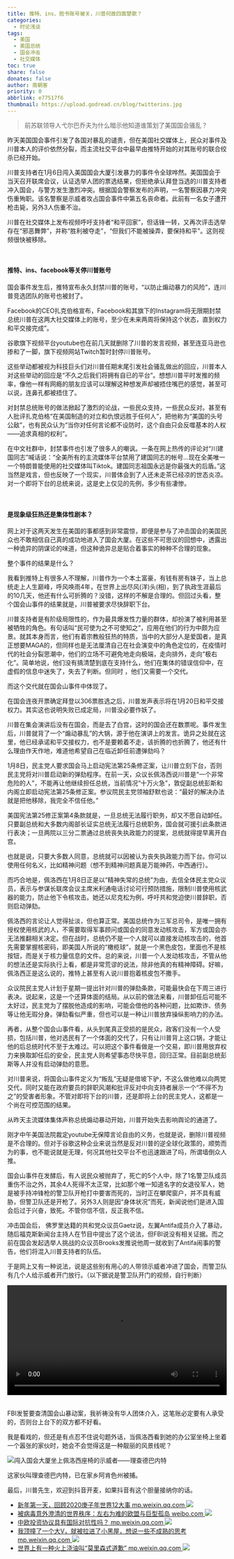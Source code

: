 ```yaml
---
title: 推特、ins、脸书账号被关，川普何故四面楚歌？
categories:
  - 时论浅谈
tags:
  - 美国
  - 美国总统
  - 国会冲击
  - 社交媒体
toc: true
share: false
donates: false
author: 南朝客
priority: 0
abbrlink: e77517f6
thumbnail: https://upload.godread.cn/blog/twitterins.jpg
---
```


> 前苏联领导人弋尔巴乔夫为什么暗示他知道谁策划了美国国会骚乱？

<!-- more -->

昨天美国国会事件引发了各国对暴乱的谴责，但在美国社交媒体上，民众对事件及川普本人的评价依然分裂，而主流社交平台中最早由推特开始的对其账号的联合绞杀已经开始。



川普支持者在1月6日闯入美国国会大厦引发暴力的事件令全球哗然。美国国会于当天召开联席会议，认证选举人团的票选结果，但拒绝承认拜登当选的川普支持者冲入国会，与警方发生激烈冲突。根据国会警察发布的声明，一名警察因暴力冲突伤重殉职。该名警察是示威者攻占国会事件中第五名丧命者。此前有一名女子遭开枪击毙，另外3人伤重不治。



川普在社交媒体上发布视频呼吁支持者“和平回家”，但话锋一转，又再次评击选举存在“邪恶舞弊”，并称“胜利被夺走”，“但我们不能被操弄，要保持和平”。这则视频很快被移除。

<br>

#### **推特、ins、facebook等关停川普账号**

国会事件发生后，推特宣布永久封禁川普的账号，“以防止煽动暴力的风险”，连川普竞选团队的账号也被封了。



Facebook的CEO扎克伯格宣布，Facebook和其旗下的Instagram将无限期封禁总统川普在这两大社交媒体上的账号，至少在未来两周将保持这个状态，直到权力和平交接完成”。



谷歌旗下视频平台youtube也在前几天就删除了川普的发言视频，甚至连亚马逊也掺和了一脚，旗下视频网站Twitch暂时封停川普账号。



这些举动都被视为科技巨头们对川普任期末尾引发社会骚乱做出的回应，川普本人对这些举动的回应是“不久之后我们将拥有自已的平台”。想想川普平时发推的频率，像他一样有网瘾的朋友应该可以理解这种想发声却被捂住嘴巴的感觉，甚至可以说，连鼻孔都被捂住了。



对封禁总统账号的做法掀起了激烈的论战，一些民众支持，一些民众反对。甚至有人批评扎克伯格“在美国制造的对立和仇恨远胜于任何人”，把他称为“美国的头号公敌”，也有民众认为“当你对任何言论都不设防时，这个自由只会反噬基本的人权——追求真相的权利”。



在中文社群中，封禁事件也引发了很多人的嘲讽。一条在网上热传的评论对“川建国同志”喊话说：“全美所有的主流媒体平台禁用了建国同志的帐号…现在全美唯一一个特朗普能使用的社交媒体叫Tiktok。建国同志祖国永远是你最强大的后盾。”这当然是戏言，但也反映了一个现实，川普体会到了人还未走茶已经凉的世态炎凉。对一个即将下台的总统来说，这是史上仅见的先例，多少有些凄惨。

<br>

#### **是现象级狂热还是集体性剧本？**

网上对于这两天发生在美国的事都感到非常震惊，即便是参与了冲击国会的美国民众也不敢相信自己真的成功地进入了国会大厦。在这些不可思议的回想中，透露出一种诡异的阴谋论的味道，但这种诡异总是贴合着事实的种种不合理的现象。



整个事件的结果是什么？



我看到推特上有很多人不理解，川普作为一个本土富豪，有钱有房有妹子，当上总统走上人生巅峰，呼风唤雨4年，在世界上出尽风(洋)头(相)，到了执政生涯最后的10几天，他还有什么可折腾的？没错，这样的不解是合理的。但回过头看，整个国会山事件的结果就是，川普被要求尽快辞职下台。



川普支持者是有阶级局限性的，作为最具爆发性力量的群体，却扮演了被利用甚至被牺牲的角色。有句话叫“民可使为之不可使知之”，应用在他们的行为中颇为应景。就其本身而言，他们有着宗教般狂热的特质，当中的大部分人是爱国者，是真正想要MAGA的，但同样也是无法厘清自己在社会演变中的角色定位的，在疫情时代的社会分裂思潮中，他们的立场不可避免地走向极端，走向排外，走向“极右化”。简单地说，他们没有搞清楚到底在支持什么，他们在集体的错误信仰中，在虚假的信息中迷失了，失去了判断。但同时 ，他们又需要一个交代。



而这个交代就在国会山事件中体现了。



在国会连夜开票确定拜登以306票胜选之后，川普发声表示将在1月20日和平交接权力。其实这也说明失败已成定局，川普没必要作妖了。



川普在集会演讲后没有在国会，而是去了白宫，这时的国会还在数票呢。事件发生后，川普就背了一个“煽动暴乱”的大锅，源于他在演讲上的发言。诡异之处就在这里，他已经承诺和平交接权力，也不是要赖着不走，该折腾的也折腾了，他还有什么理由作天作地，难道他希望自己在临近卸任前遭弹劾吗？



1月8日，民主党人要求国会马上启动宪法第25条修正案，让川普立刻下台，否则民主党将对川普启动新的弹劾程序。在前一天，众议长佩洛西说川普是“一个非常危险的人”，不能再让他继续担任总统，当前情况“十万火急”，敦促副总统彭斯和内阁立即启动宪法第25条修正案。参议院民主党领袖舒默也说：“最好的解决办法就是把他移除，我完全不信任他。”



美国宪法第25修正案第4条款就是，一旦总统无法履行职务，却又不愿自动卸任。只要副总统和大多数内阁部长证实总统无法履行总统职务，国会就可援引此条款进行表决；一旦两院以三分二票通过总统丧失执政能力的提案，总统就得提早离开白宫。



也就是说，只要大多数人同意，总统就可以因被认为丧失执政能力而下台。你可以使用任何名义，比如精神问题（想不到精神问题真是万能神药，中西通行）。



而巧合地是，佩洛西在1月8日正是以“精神失常的总统”为由，去信全体民主党众议员，表示与参谋长联席会议主席米利通电话讨论可行预防措施，限制川普使用核武器的能力，防止他下令核攻击。她还以尼克松为例，呼吁共和党迫使川普辞职，否则启动弹劾。



佩洛西的言论让人觉得扯淡，但也算正常。美国总统作为三军总司令，是唯一拥有授权使用核武的人，不需要取得军事顾问或国会的同意发动核攻击，军方或国会亦无法推翻相关决定。但在战时，总统仍不是一个人就可以直接发动核攻击的，他首先需要掌握核密码，即美国人所说的“橄榄球”，就是一个黑色皮包，里面也不是核按钮，而是关于核力量信息的文件。总的来说，川普一个人发动核攻击，不管从他的想法还是实际执行上看，都是非常荒谬的说法，除非他真的有精神障碍。好嘛，佩洛西正是这么说的，推特上甚至有人说川普抱着核皮包不撒手。



众议院民主党人计划于星期一提出针对川普的弹劾条款，可能最快会在下周三进行表决。说起来，这是一个还算体面的结局。从以前的做法来看，川普卸任后可能不太好过，民主党为了摆脱他造成的影响，可能会借他的各种问题，比如欺诈、债务等让他无瑕分身。弹劾看似严重，但也可以是一种让川普放弃操纵影响力的办法。



再者，从整个国会山事件看，从头到尾真正受损的是民众，政客们没有一个人受损，包括川普，他对选民有了一个体面的交代了，只有让川普背上这口锅，才能让他的后总统时代不至于太难过。可以把这个事件看做是一个交易，即川普用放弃权力来换取卸任后的安全，民主党人则希望事态尽快平息，回归正常。目前副总统彭斯等人并没有启动弹劾的意愿。



对川普来说，将国会山事件定义为“叛乱”无疑是借坡下驴，不这么做他难以向两党交代，同时又能在政府要员的辞职风潮和批评反对中向支持者展示一个“不得不为之”的受害者形象。不管对即将下台的川普，还是即将上台的民主党人，这都是一个尚在可控范围的结果。



<p class="text-blue">从昨天主流媒体集体声称总统煽动暴动开始，川普开始失去影响舆论的通道了。</p>



刚才中午美国法院裁定youtube无保障言论自由的义务，也就是说，删除川普视频是不合理的。但对于谷歌这种企业来说当然是反对川普的逆全球化政策的，顺势而为的事，也不能说就是无理，何况其他社交平台不也迅速跟进了吗，所谓墙倒众人推。



国会山事件在发酵后，有人说民众被抛弃了，死亡的5个人中，除了1名警卫队成员重伤不治之外，其余4人死得不太正常，比如那个唯一知道名字的女退役军人，她是被手持冲锋枪的警卫队开枪打中要害而死的，当时正在攀爬窗户，并不具有威胁，但警卫队还是开枪了。另外3人则是因“身体状况”而死，新闻说他们是进入国会后过于兴奋，致死。不管你信不信，反正我不信。



冲击国会后， 佛罗里达籍的共和党众议员Gaetz说，左翼Antifa成员介入了暴动，随后福克斯新闻台主持人在节目中提出了这个说法，但FBI说没有相关证据。而之前在国会发起选举人挑战的众议员Brooks发推说他周一就收到了Antifa闹事的警告，他们将混入川普支持者的队伍。



于是网上又有一种说法，说是这些别有用心的人带领示威者冲进了国会，而警卫队有几个人给示威者开门放行。（以下据说是警卫队开门的视频，自行判断）

<video src="https://upload.godread.cn/blog/twitterins_video_01.mp4" controls="controls" style="width: 100%; max-height: 400px; background: #eee; margin: auto; display: block;">
    您的浏览器不支持播放该视频，请右键获取视频链接查看。
</video>


<br>

FBI发誓要查清国会山暴动案，我祈祷没有华人团体介入，这笔账必定要有人承受的，否则台上台下的双方都不好看。



我是看戏的，但还是有点忍不住说句题外话，当佩洛西看到她的办公室坐椅上坐着一个嚣张的家伙时，她会不会觉得这是一种靓丽的风景线呢？

![闯入国会大厦坐上佩洛西座椅的示威者——理查德巴内特](https://upload.godread.cn/blog/twitterins_01.jpg)

这家伙叫理查德巴内特，已在家乡阿肯色州被捕。



最后，川普先生，欢迎到抖音开麦，如果抖音有这个胆量接纳你的话。



<div class="recommend-list">
	<ul>
        <li>
			<a href="https://mp.weixin.qq.com/s?__biz=MzIzNDE5MTQ4Mw==&mid=2655637575&idx=1&sn=288fe2e824db1966b7b47b6b986abebd&chksm=f3475f53c430d6450851585a3f6ffa2acb1993b126c9cdba5edeb02e4359700696448b0f825b&token=1565060228&lang=zh_CN#rd" target="_blank">
				<span>新年第一天，回顾2020庚子年世界12大事</span>
				<span>mp.weixin.qq.com</span>
			</a>
			<img src="https://upload.godread.cn/blog/xinniandiyi.jpg"/>
		</li>
        <li>
			<a href="https://weibo.com/ttarticle/p/show?id=2309404588270804664326" target="_blank">
				<span>被病毒意外澄清的世界秩序：左右为难的欧盟与巨型孤岛</span>
				<span>weibo.com</span>
			</a>
            <img src="https://upload.godread.cn/blog/beibingduyi.jpg"/>
		</li>
        <li>
			<a href="https://mp.weixin.qq.com/s?__biz=MzIzNDE5MTQ4Mw==&mid=2655637799&idx=1&sn=3c9186a8dc211c804d1a1247f5df06d0&chksm=f3475e33c430d725c8b467fb757fe476e7922fd677af63d3caa661edbfb1818dd70d050417de&token=2002906440&lang=zh_CN#rd" target="_blank">
				<span>中欧投资协议具有国际对抗性吗？</span>
				<span>mp.weixin.qq.com</span>
			</a>
			<img src="https://upload.godread.cn/blog/zhongoutouzi.jpg"/>
		</li>
        <li>
			<a href="https://mp.weixin.qq.com/s?__biz=MzIzNDE5MTQ4Mw==&mid=2655637679&idx=1&sn=f5aefe6d28886e763b4b8faa40162ee7&chksm=f3475fbbc430d6adf6b2921b01d8336736de546ecb5fb4c38f18e8d9e6407787adbf58b1602b&token=1456400513&lang=zh_CN#rd" target="_blank">
				<span>我顶撞了一个大V，就被拉进了小黑屋，想说一些不成熟的思考</span>
				<span>mp.weixin.qq.com</span>
			</a>
			<img src="https://upload.godread.cn/blog/wodingzhuangle.jpg"/> 
		</li>
		<li>
			<a href="https://mp.weixin.qq.com/s?__biz=MzIzNDE5MTQ4Mw==&mid=2655637670&idx=1&sn=7981e73e821d0d37f4419097c59c1b19&chksm=f3475fb2c430d6a403892ee948cdcdd2e3e417ffe7b7045fd272f9800878dd22a440dfec902f&token=1337939405&lang=zh_CN#rd" target="_blank">
				<span>世界上有一种火上浇油叫“莫里森式道歉”</span>
				<span>mp.weixin.qq.com</span>
			</a>
            <img src="https://upload.godread.cn/blog/shijieshangyou.jpg"/>
		</li>
	</ul>
</div>